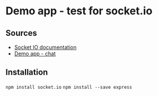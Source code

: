 # Demo app - test for socket.io

## Sources
* [Socket IO documentation](https://socket.io/docs/)
* [Demo app - chat](https://socket.io/get-started/chat/)

## Installation
`npm install socket.io`
`npm install --save express`

